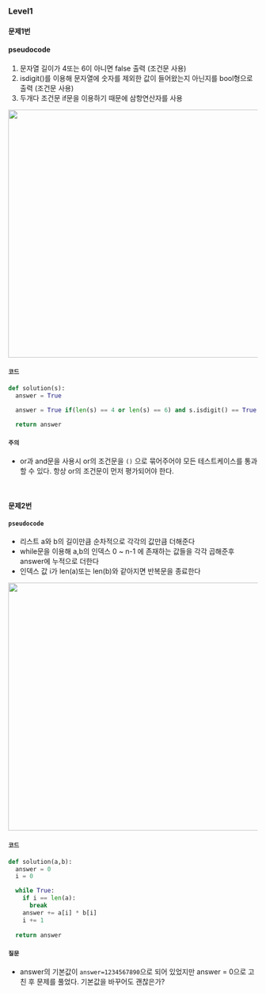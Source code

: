 
### Level1


#### 문제1번 

#### pseudocode
1. 문자열 길이가 4또는 6이 아니면 false 출력 (조건문 사용)   
2. isdigit()를 이용해 문자열에 숫자를 제외한 값이 들어왔는지 아닌지를 bool형으로 출력 (조건문 사용)   
3. 두개다 조건문 if문을 이용하기 때문에 삼항연산자를 사용       

<img src="https://user-images.githubusercontent.com/64240637/114295395-f42e6d80-9adf-11eb-909a-c15140d2cde7.png" width=700px, height=500px>
 

#### ```코드```
```py
def solution(s):
  answer = True

  answer = True if(len(s) == 4 or len(s) == 6) and s.isdigit() == True else False

  return answer
```

#### ```주의```

- or과 and문을 사용시 or의 조건문을 ```()``` 으로 묶어주어야 모든 테스트케이스를 통과할 수 있다. 항상 or의 조건문이 먼저 평가되어야 한다.

<br>


#### 문제2번 

#### ```pseudocode```
- 리스트 a와 b의 길이만큼 순차적으로 각각의 값만큼 더해준다        
- while문을 이용해 a,b의 인덱스 0 ~ n-1 에 존재하는 값들을 각각 곱해준후 answer에 누적으로 더한다    
- 인덱스 값 i가 len(a)또는 len(b)와 같아지면 반복문을 종료한다                

<img src="https://user-images.githubusercontent.com/64240637/114295397-f5f83100-9adf-11eb-83f5-aebccd8f8072.png" width=700px, height=500px>


#### ```코드```
```py
def solution(a,b):
  answer = 0
  i = 0

  while True:
    if i == len(a):
      break
    answer += a[i] * b[i]
    i += 1
  
  return answer
```

#### ```질문```

- answer의 기본값이 ```answer=1234567890```으로 되어 있었지만 answer = 0으로 고친 후 문제를 풀었다. 기본값을 바꾸어도 괜찮은가?